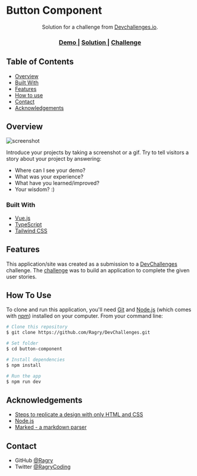 # Button Component

<div align="center">
   Solution for a challenge from  <a href="https://devchallenges.io" target="_blank">Devchallenges.io</a>.
</div>

<div align="center">
  <h3>
    <a href="https://button-component-4d7f2.web.app">
      Demo
    </a>
    <span> | </span>
    <a href="https://github.com/Ragry/DevChallenges.git">
      Solution
    </a>
    <span> | </span>
    <a href="https://devchallenges.io/challenges/ohgVTyJCbm5OZyTB2gNY">
      Challenge
    </a>
  </h3>
</div>

<!-- TABLE OF CONTENTS -->

## Table of Contents

- [Overview](#overview)
- [Built With](#built-with)
- [Features](#features)
- [How to use](#how-to-use)
- [Contact](#contact)
- [Acknowledgements](#acknowledgements)

<!-- OVERVIEW -->

## Overview

![screenshot](https://user-images.githubusercontent.com/16707738/92399059-5716eb00-f132-11ea-8b14-bcacdc8ec97b.png)

Introduce your projects by taking a screenshot or a gif. Try to tell visitors a story about your project by answering:

- Where can I see your demo?
- What was your experience?
- What have you learned/improved?
- Your wisdom? :)

### Built With

- [Vue.js](https://vuejs.org/)
- [TypeScript](https://www.typescriptlang.org/)
- [Tailwind CSS](https://tailwindcss.com/)

## Features

This application/site was created as a submission to a [DevChallenges](https://devchallenges.io/challenges) challenge. The [challenge](https://devchallenges.io/challenges/ohgVTyJCbm5OZyTB2gNY) was to build an application to complete the given user stories.

## How To Use

To clone and run this application, you'll need [Git](https://git-scm.com) and [Node.js](https://nodejs.org/en/download/) (which comes with [npm](http://npmjs.com)) installed on your computer. From your command line:

```bash
# Clone this repository
$ git clone https://github.com/Ragry/DevChallenges.git

# Set folder
$ cd button-component

# Install dependencies
$ npm install

# Run the app
$ npm run dev
```

## Acknowledgements

- [Steps to replicate a design with only HTML and CSS](https://devchallenges-blogs.web.app/how-to-replicate-design/)
- [Node.js](https://nodejs.org/)
- [Marked - a markdown parser](https://github.com/chjj/marked)

## Contact

- GitHub [@Ragry](https://github.com/Ragry)
- Twitter [@RagryCoding](https://twitter.com/RagryCoding)